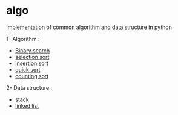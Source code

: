 # algo
implementation of common algorithm and data structure in python

1- Algorithm :
  - [Binary search](https://github.com/coci/algo/blob/master/algorithm/1-binary_search.py)
  - [selection sort](https://github.com/coci/algo/blob/master/algorithm/3-selection_sort.py)
  - [insertion sort](https://github.com/coci/algo/blob/master/algorithm/2-insertion_sort.py)
  - [quick sort](https://github.com/coci/algo/blob/master/algorithm/5-quick_sort.py)
  - [counting sort](https://github.com/coci/algo/blob/master/algorithm/4-counting_sort.py)
  
2- Data structure :
  - [stack](https://github.com/coci/algo/blob/master/ds/6-stack.py)
  - [linked list](https://github.com/coci/algo/blob/master/ds/7-linked_list.py)
